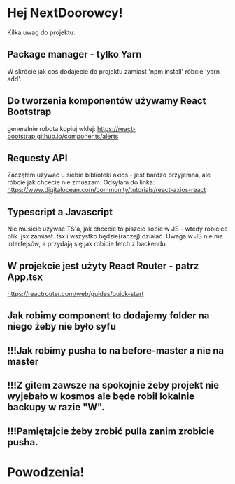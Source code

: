 # Hej NextDoorowcy!

Kilka uwag do projektu:

## Package manager - tylko Yarn

W skrócie jak coś dodajecie do projektu zamiast 'npm install' róbcie 'yarn add'.

## Do tworzenia komponentów używamy React Bootstrap

generalnie robota kopiuj wklej:
https://react-bootstrap.github.io/components/alerts

## Requesty API

Zacząłem używać u siebie biblioteki axios - jest bardzo przyjemna, ale róbcie jak chcecie nie zmuszam.
Odsyłam do linka: https://www.digitalocean.com/community/tutorials/react-axios-react

## Typescript a Javascript

Nie musicie używać TS'a, jak chcecie to piszcie sobie w JS - wtedy robicice plik .jsx zamiast .tsx i wszystko będzie(raczej) działać.
Uwaga w JS nie ma interfejsów, a przydają się jak robicie fetch z backendu.

## W projekcie jest użyty React Router - patrz App.tsx

https://reactrouter.com/web/guides/quick-start

## Jak robimy component to dodajemy folder na niego żeby nie było syfu

## !!!Jak robimy pusha to na before-master a nie na master
## !!!Z gitem zawsze na spokojnie żeby projekt nie wyjebało w kosmos ale będe robił lokalnie backupy w razie "W".
## !!!Pamiętajcie żeby zrobić pulla zanim zrobicie pusha.

# Powodzenia!
